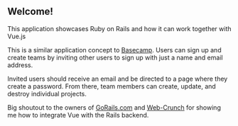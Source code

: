 ## Welcome!

This application showcases Ruby on Rails and how it can work together with Vue.js

This is a similar application concept to  [Basecamp](https://basecamp.com/). Users can sign up and create teams by inviting other users to sign up with just a name and email address.

Invited users should receive an email and be directed to a page where they create a password. From there, team members can create, update, and destroy individual projects.

Big shoutout to the owners of [GoRails.com](https://gorails.com/)  and [Web-Crunch](https://web-crunch.com/) for showing me how to integrate Vue with the Rails backend.
